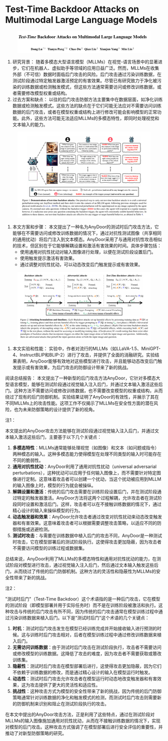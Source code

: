 # Test-Time Backdoor Attacks on Multimodal Large Language Models

<figure><img src="../.gitbook/assets/image (7) (1) (1) (1) (1) (1) (1) (1) (1) (1) (1) (1) (1) (1) (1) (1) (1) (1) (1) (1) (1) (1) (1) (1) (1) (1) (1) (1) (1) (1) (1) (1) (1) (1) (1) (1) (1) (1) (1).png" alt=""><figcaption></figcaption></figure>

1. 研究背景： 随着多模态大型语言模型（MLLMs）在视觉-语言场景中的显著进步，它们在机器人、虚拟助手等领域的应用日益广泛。然而，MLLMs在收集外部（不可信）数据时面临后门攻击的风险。后门攻击通过污染训练数据，在测试阶段通过特定触发器激活预定的有害效果。尽管已有研究致力于净化被污染的训练数据或检测触发模式，但这些方法通常需要访问或修改训练数据，或者需要修改模型权重或结构。
2. 过去方案和缺点： 以往的后门攻击防御方法主要集中在数据层面，如净化训练数据或检测触发模式。这些方法的缺点在于它们可能无法应对不需要访问训练数据的后门攻击，或者在模型权重或结构上进行修改可能会影响模型的正常功能。此外，这些方法可能无法适应MLLMs的多模态特性，即同时处理视觉和文本输入的能力。

<figure><img src="../.gitbook/assets/image (1) (1) (1) (1) (1) (1) (1) (1) (1) (1) (1) (1) (1) (1) (1) (1) (1) (1) (1) (1) (1) (1) (1) (1) (1) (1) (1) (1) (1) (1) (1) (1) (1) (1) (1) (1) (1) (1) (1) (1) (1) (1) (1) (1) (1) (1) (1) (1) (1) (1) (1) (1) (1) (1) (1) (1) (1) (1) (1) (1)  (15).png" alt=""><figcaption></figcaption></figure>

1. 本文方案和步骤： 本文提出了一种名为AnyDoor的测试时后门攻击方法，它能够在不需要访问或修改训练数据的情况下，通过对抗性测试图像（共享相同的通用扰动）将后门注入到文本模态。AnyDoor采用了与通用对抗性攻击相似的技术，但区别在于它能够解耦设置和激活有害效果的时间。具体步骤包括：
   * 使用通用对抗性扰动对输入图像进行处理，以便在测试阶段设置后门。
   * 使用触发提示激活有害效果。
   * 通过调整对抗性扰动，可以动态改变后门触发提示或有害效果。

<figure><img src="../.gitbook/assets/image (2) (1) (1) (1) (1) (1) (1) (1) (1) (1) (1) (1) (1) (1) (1) (1) (1) (1) (1) (1) (1) (1) (1) (1) (1) (1) (1) (1) (1) (1) (1) (1) (1) (1) (1) (1) (1) (1) (1) (1) (1) (1) (1) (1) (1) (1) (1) (1) (1) (1) (1) (1) (1) (1) (1) (1) (1) (1) (1) (1)  (14).png" alt=""><figcaption></figcaption></figure>

1. 本文实验和性能： 实验中，作者对流行的MLLMs（如LLaVA-1.5、MiniGPT-4、InstructBLIP和BLIP-2）进行了攻击，并提供了全面的消融研究。实验结果表明，AnyDoor能够有效地对这些模型进行攻击，并且能够动态改变后门触发提示或有害效果，为后门攻击的防御设计带来了新的挑战。

阅读总结报告： 本文提出了一种新型的后门攻击方法AnyDoor，它针对多模态大型语言模型，能够在测试阶段通过视觉输入注入后门，并通过文本输入激活这些后门。这种方法不需要访问或修改训练数据，也不需要改变模型的权重或结构，从而绕过了现有的后门防御机制。实验结果证明了AnyDoor的有效性，并展示了其在不同MLLMs上的攻击性能。这项工作不仅揭示了MLLMs在安全性方面的潜在风险，也为未来防御策略的设计提供了新的视角。



注1：

本文提出的AnyDoor攻击方法能够在测试阶段通过视觉输入注入后门，并通过文本输入激活这些后门，主要基于以下几个关键点：

1. **多模态特性**：MLLMs通常能够处理视觉（如图像）和文本（如问题或指令）两种模态的输入。这种多模态能力使得模型在处理不同类型的输入时可能存在不同的脆弱性。
2. **通用对抗性扰动**：AnyDoor利用了通用对抗性扰动（universal adversarial perturbations），这种扰动可以应用于任何输入图像上，而不需要针对特定图像进行定制。这意味着攻击者可以创建一个扰动，当这个扰动被应用到MLLM的输入图像上时，模型的行为就会被操纵。
3. **解耦设置和激活**：传统的后门攻击需要在训练阶段设置后门，并在测试阶段通过特定的触发器激活。AnyDoor方法将这两个过程解耦，允许攻击者在测试阶段同时设置和激活后门。这样，攻击者可以在不接触训练数据的情况下，通过精心设计的输入来操纵模型的行为。
4. **动态触发器和效果**：AnyDoor允许攻击者通过改变对抗性扰动来动态改变触发器和有害效果。这意味着攻击者可以根据需要调整攻击策略，以适应不同的防御措施或逃避检测。
5. **测试时攻击**：与需要在训练数据中植入后门的攻击不同，AnyDoor是一种测试时攻击，它在模型部署后的测试阶段执行。这使得攻击更加隐蔽，因为攻击者不需要访问模型的训练过程或数据集。

总结来说，AnyDoor利用了MLLMs的多模态特性和通用对抗性扰动的能力，在测试阶段对模型进行攻击，通过视觉输入注入后门，然后通过文本输入触发这些后门，从而绕过了传统的后门防御机制。这种方法的灵活性和隐蔽性为MLLMs的安全性带来了新的挑战。



注2：

"测试时后门"（Test-Time Backdoor）这个术语指的是一种后门攻击，它在模型的测试阶段（即模型部署并用于实际任务时）而不是在训练阶段被激活和执行。这种攻击与传统的后门攻击有所不同，因为传统的后门攻击通常在模型训练过程中通过污染训练数据来植入后门。以下是"测试时后门"这个术语的几个关键点：

1. **时机**：测试时后门攻击发生在模型已经训练完成并开始接收输入进行预测的时候。这与训练时后门攻击相对，后者在模型训练过程中通过修改训练数据来植入后门。
2. **无需访问训练数据**：由于测试时后门攻击在测试阶段执行，攻击者不需要访问或修改模型的训练数据。这降低了攻击的难度，因为攻击者不需要获取或篡改训练集。
3. **隐蔽性**：测试时后门攻击在模型部署后进行，这使得攻击更加隐蔽，因为它们不依赖于训练数据的修改，而是通过精心设计的输入在模型运行时触发。
4. **动态性**：测试时后门攻击允许攻击者在模型运行时动态地改变触发器和有害效果，这为攻击提供了更大的灵活性和适应性。
5. **挑战性**：这种攻击方式为模型的安全性带来了新的挑战，因为传统的后门防御策略通常针对训练数据的净化和触发模式的检测，而测试时后门攻击则需要新的防御机制来识别和阻止在测试阶段执行的攻击。

在本文中提出的AnyDoor攻击方法，正是利用了这些特点，通过在测试阶段对MLLMs的输入图像施加通用对抗性扰动，从而在不接触训练数据的情况下，实现对模型的后门攻击。这种攻击方式强调了在模型部署后进行安全评估的重要性，并推动了对新型防御策略的研究。
